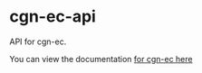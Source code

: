 # cgn-ec-api

API for cgn-ec.

You can view the documentation [for cgn-ec here](https://docs.cgn-ec.veesix-networks.co.uk/)